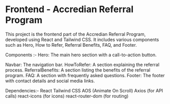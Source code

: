 # Frontend - Accredian Referral Program

This project is the frontend part of the Accredian Referral Program, developed using React and Tailwind CSS. It includes various components such as Hero, How to Refer, Referral Benefits, FAQ, and Footer.

Components :-
Hero: The main hero section with a call-to-action button.

Navbar: The navigation bar.
HowToRefer: A section explaining the referral process.
ReferralBenefits: A section listing the benefits of the referral program.
FAQ: A section with frequently asked questions.
Footer: The footer with contact details and social media links.

Dependencies:-
React
Tailwind CSS
AOS (Animate On Scroll)
Axios (for API calls)
react-icons (for icons)
react-router-dom (for routing)
